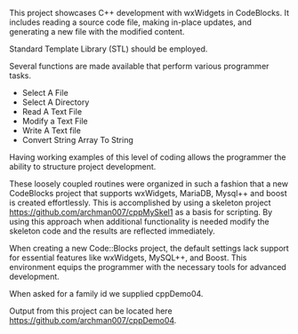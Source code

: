 This project showcases C++ development with wxWidgets in CodeBlocks. It includes reading a source code file, making in-place updates, and generating a new file with the modified content.

Standard Template Library (STL) should be employed.

Several functions are made available that perform various programmer tasks.
<ul>
  <li>Select A File</li>
  <li>Select A Directory</li>
  <li>Read A Text File</li>
  <li>Modify a Text File</li>
  <li>Write A Text file</li>
  <li>Convert String Array To String</li>
</ul>

Having working examples of this level of coding allows the programmer the ability to structure project development.

These loosely coupled routines were organized in such a fashion that a new CodeBlocks project that supports wxWidgets, MariaDB, Mysql++ and boost is created effortlessly.  This is accomplished by using a skeleton project https://github.com/archman007/cppMySkel1 as a basis for scripting.  By using this approach when additional functionality is needed modify the skeleton code and the results are reflected immediately.

When creating a new Code::Blocks project, the default settings lack support for essential features like wxWidgets, MySQL++, and Boost. This environment equips the programmer with the necessary tools for advanced development.

When asked for a family id we supplied cppDemo04.

Output from this project can be located here https://github.com/archman007/cppDemo04.
